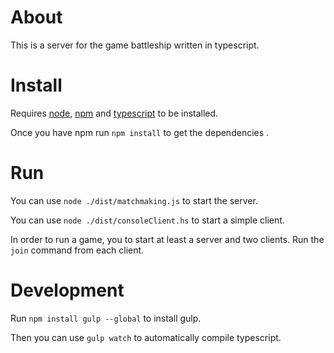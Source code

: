 # About
This is a server for the game battleship written in typescript.

# Install
Requires [node](https://nodejs.org/en/), [npm](https://www.npmjs.com/) and [typescript](https://www.typescriptlang.org/) to be installed.

Once you have npm run `npm install` to get the dependencies .

# Run

You can use `node ./dist/matchmaking.js` to start the server.

You can use `node ./dist/consoleClient.hs` to start a simple client.

In order to run a game, you to start at least a server and two clients. Run the `join` command from each client.

# Development
Run `npm install gulp --global` to install gulp.

Then you can use `gulp watch` to automatically compile typescript.
